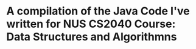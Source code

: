 # A compilation of the Java Code I've written for NUS CS2040 Course: Data Structures and Algorithmns
